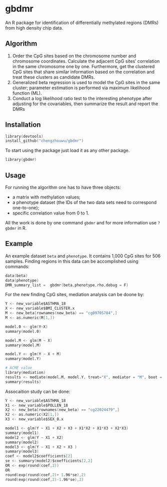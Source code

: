 gbdmr 
=======

An R package for identification of differentially methylated regions (DMRs) from high density chip data. 

Algorithm
--------
1. Order the CpG sites based on the chromosome number
and chromosome coordinates. Calculate the adjacent CpG sites’
correlation in the same chromosome one by one. Furthermore,
get the clustered CpG sites that share similar information based
on the correlation and treat these clusters as candidate DMRs.
2. Generalized beta regression is used to model the CpG
sites in the same cluster; parameter estimation is performed
via maximum likelihood function (ML).
3. Conduct a log likelihood ratio test to the interesting
phenotype after adjusting for the covariables, then summarize
the result and report the DMRs

Installation
------------

```s
library(devtools)
install_github("chengzhouwu/gbdmr")
```
To start using the package just load it as any other package.

```s
library(gbdmr)
```

Usage
-----
For running the algorithm one has to have three objects:

* a matrix with methylation values;
* a phenotype dataset (the IDs of the two data sets need to correspond one-to-one); 
* specific correlation value from 0 to 1.  

All the work is done by one command `gbdmr` and for more information use `?gbdmr` in R.

Example
-------

An example dataset `beta` and `phenotype`. It contains 1,000 CpG sites for 506 samples. Finding regions in this data can be accomplished using commands:

```s
data(beta)
data(phenotype)
DMR_summary_list =  gbdmr(beta,phenotype,rho,debug = F)
```
For the new finding CpG sites, mediation analysis can be doone by:

```s
Y <- new_variable$ASTHMA_18
X <- new_variable$BMI_CLUSTER.x
M <- new_beta[rownames(new_beta) == "cg09705784",]
M <- as.numeric(M[1,])

model.0 <- glm(Y~X)
summary(model.0)

model.M <- glm(M ~ X)
summary(model.M)

model.Y <- glm(Y ~ X + M)
summary(model.Y)

# ACME value
library(mediation)
results <- mediate(model.M, model.Y, treat="X", mediator = "M", boot = T, sims=500)
summary(results)
```

Assocaition study can be done:

```s
Y <- new_variable$ASTHMA_18
X1 <- new_variable$POLLEN_18
X2 <- new_beta[rownames(new_beta) == "cg22024479",]
X2 <- as.numeric(X2[1,])
X3 <- new_variable$SEX_0.x

model1 <- glm(Y ~ X1 + X2 + X3 + X1*X2 + X1*X3 + X2*X3)
summary(model1)
model2 <- glm(Y ~ X1 + X2)
summary(model2)
model3 <- glm(Y ~ X1 + X2 + X3 )
summary(model3)
coef <- model2$coefficients[2]
se <- summary(model2)$coefficients[2,2]
OR <- exp(round(coef,2))
OR
round(exp(round(coef,2)+ 1.96*se),2)
round(exp(round(coef,2)-1.96*se),2)
```


